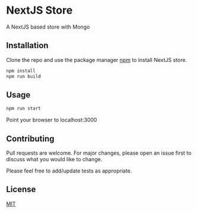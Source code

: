 # NextJS Store

A NextJS based store with Mongo

## Installation

Clone the repo and use the package manager [npm](https://www.npmjs.com/) to install NextJS store.

```bash
npm install
npm run build

```

## Usage

```bash
npm run start
```

Point your browser to localhost:3000

## Contributing
Pull requests are welcome. For major changes, please open an issue first to discuss what you would like to change.

Please feel free to add/update tests as appropriate.

## License
[MIT](https://choosealicense.com/licenses/mit/)
